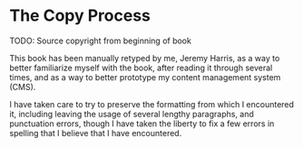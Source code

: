 # The Copy Process

TODO: Source copyright from beginning of book

This book has been manually retyped by me, Jeremy Harris, as a way to better familiarize myself with the book, after reading it through several times, and as a way to better prototype my content management system (CMS).

I have taken care to try to preserve the formatting from which I encountered it, including leaving the usage of several lengthy paragraphs, and punctuation errors, though I have taken the liberty to fix a few errors in spelling that I believe that I have encountered.

